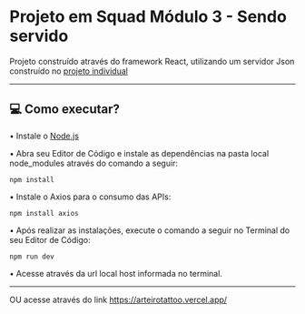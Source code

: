 # Projeto em Squad Módulo 3 - Sendo servido

Projeto construído através do framework React, utilizando um servidor Json construído no [projeto individual](https://github.com/raycadilhe/projeto-modulo3-resilia)

*******

## 💻 Como executar? 
• Instale o [Node.js](https://nodejs.org/en/download/)

• Abra seu Editor de Código e instale as dependências na pasta local node_modules através do comando a seguir:
```
npm install
```

• Instale o Axios para o consumo das APIs:
```
npm install axios
```

• Após realizar as instalações, execute o comando a seguir no Terminal do seu Editor de Código:
```
npm run dev
```

• Acesse através da url local host informada no terminal.

*******
OU acesse através do link https://arteirotattoo.vercel.app/
